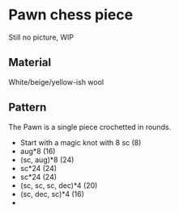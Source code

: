 # Pawn chess piece

Still no picture, WIP

## Material

White/beige/yellow-ish wool

## Pattern

The Pawn is a single piece crochetted in rounds.

- Start with a magic knot with 8 sc (8)
- aug*8 (16)
- (sc, aug)*8 (24)
- sc*24 (24)
- sc*24 (24)
- (sc, sc, sc, dec)*4 (20)
- (sc, dec, sc)*4 (16)
- 
